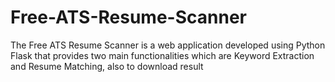 # Free-ATS-Resume-Scanner
The Free ATS Resume Scanner is a web application developed using Python Flask that provides two main functionalities which are Keyword Extraction and Resume Matching, also to download result
